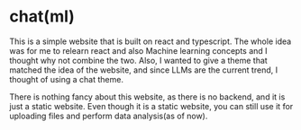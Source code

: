 # chat(ml)

This is a simple website that is built on react and typescript. The whole idea was for me to relearn react and also Machine learning concepts and I thought why not combine the two. Also, I wanted to give a theme that matched the idea of the website, and since LLMs are the current trend, I thought of using a chat theme.

There is nothing fancy about this website, as there is no backend, and it is just a static website. Even though it is a static website, you can still use it for uploading files and perform data analysis(as of now).
